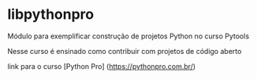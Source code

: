 # libpythonpro
Módulo para exemplificar construção de projetos Python no curso Pytools

Nesse curso é ensinado como contribuir com projetos de código aberto

link para o curso [Python Pro] (https://pythonpro.com.br/)